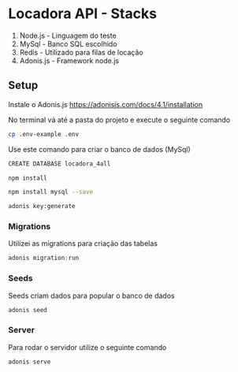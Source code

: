 # Locadora API - Stacks

1. Node.js - Linguagem do teste
2. MySql - Banco SQL escolhido
3. Redis - Utilizado para filas de locação
4. Adonis.js - Framework node.js

## Setup

Instale o Adonis.js https://adonisjs.com/docs/4.1/installation

No terminal vá até a pasta do projeto e execute o seguinte comando

```bash
cp .env-example .env
```

Use este comando para criar o banco de dados (MySql)

```bash
CREATE DATABASE locadora_4all
```

```bash
npm install
```

```bash
npm install mysql --save
```

```bash
adonis key:generate
```


### Migrations

Utilizei as migrations para criação das tabelas

```js
adonis migration:run
```

### Seeds

Seeds criam dados para popular o banco de dados

```js
adonis seed
```

### Server

Para rodar o servidor utilize o seguinte comando

```js
adonis serve
```
